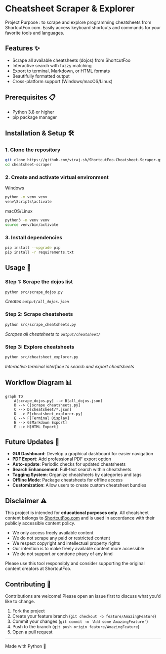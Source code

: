 # Cheatsheet Scraper & Explorer

Project Purpose : to scrape and explore programming cheatsheets from ShortcutFoo.com. Easily access keyboard shortcuts and commands for your favorite tools and languages.

## Features ✨
- Scrape all available cheatsheets (dojos) from ShortcutFoo
- Interactive search with fuzzy matching
- Export to terminal, Markdown, or HTML formats
- Beautifully formatted output
- Cross-platform support (Windows/macOS/Linux)

## Prerequisites 📋
- Python 3.8 or higher
- pip package manager

## Installation & Setup 🛠️

### 1. Clone the repository
```bash
git clone https://github.com/viraj-sh/ShortcutFoo-Cheatsheet-Scraper.git
cd cheatsheet-scraper
```

### 2. Create and activate virtual environment

Windows

```bash
python -m venv venv
venv\Scripts\activate
```



macOS/Linux

```bash
python3 -m venv venv
source venv/bin/activate
```


### 3. Install dependencies
```bash
pip install --upgrade pip
pip install -r requirements.txt
```

## Usage 🚀

### Step 1: Scrape the dojos list
```bash
python src/scrape_dojos.py
```
*Creates `output/all_dojos.json`*

### Step 2: Scrape cheatsheets
```bash
python src/scrape_cheatsheets.py
```
*Scrapes all cheatsheets to `output/cheatsheet/`*

### Step 3: Explore cheatsheets
```bash
python src/cheatsheet_explorer.py
```
*Interactive terminal interface to search and export cheatsheets*

## Workflow Diagram 📊
```mermaid
graph TD
    A[scrape_dojos.py] --> B[all_dojos.json]
    B --> C[scrape_cheatsheets.py]
    C --> D[cheatsheet/*.json]
    D --> E[cheatsheet_explorer.py]
    E --> F[Terminal Display]
    E --> G[Markdown Export]
    E --> H[HTML Export]
```

## Future Updates 🔮
- **GUI Dashboard**: Develop a graphical dashboard for easier navigation
- **PDF Export**: Add professional PDF export option
- **Auto-update**: Periodic checks for updated cheatsheets
- **Search Enhancement**: Full-text search within cheatsheets
- **Tagging System**: Organize cheatsheets by categories and tags
- **Offline Mode**: Package cheatsheets for offline access
- **Customization**: Allow users to create custom cheatsheet bundles


## Disclaimer ⚠️
This project is intended for **educational purposes only**. All cheatsheet content belongs to [ShortcutFoo.com](https://www.shortcutfoo.com) and is used in accordance with their publicly accessible content policy. 

- We only access freely available content
- We do not scrape any paid or restricted content
- We respect copyright and intellectual property rights
- Our intention is to make freely available content more accessible
- We do not support or condone piracy of any kind

Please use this tool responsibly and consider supporting the original content creators at ShortcutFoo.

## Contributing 🤝
Contributions are welcome! Please open an issue first to discuss what you'd like to change.

1. Fork the project
2. Create your feature branch (`git checkout -b feature/AmazingFeature`)
3. Commit your changes (`git commit -m 'Add some AmazingFeature'`)
4. Push to the branch (`git push origin feature/AmazingFeature`)
5. Open a pull request

---

Made with Python 🐍